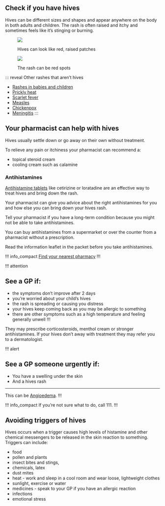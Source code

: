 ## Check if you have hives

Hives can be different sizes and shapes and appear anywhere on the body in both adults and children. The rash is often raised and itchy and sometimes feels like it’s stinging or burning. 

<article>
  <figure class="card">
    <img src="/images/hives/hives-2.jpg" />
    <figcaption class="card__caption"><p>Hives can look like red, raised patches</p></figcaption>
  </figure>
  <figure class="card">
    <img src="/images/hives/hives-1.jpg" />
    <figcaption class="card__caption"><p>The rash can be red spots</p></figcaption>
  </figure>
</article>

::: reveal Other rashes that aren’t hives
  - [Rashes in babies and children](https://beta.nhs.uk/symptoms/rashes-in-babies-and-children)  
  - [Prickly heat](http://www.nhs.uk/Conditions/prickly-heat/Pages/Introduction.aspx)
  - [Scarlet fever](http://www.nhs.uk/Conditions/Scarlet-fever/Pages/Introduction.aspx)
  - [Measles](http://www.nhs.uk/conditions/measles/Pages/Introduction.aspx)
  - [Chickenpox](http://www.nhs.uk/Conditions/Chickenpox/Pages/Introduction.aspx)
  - [Meningitis](http://www.nhs.uk/conditions/Meningitis/Pages/Introduction.aspx)
:::


## Your pharmacist can help with hives

Hives usually settle down or go away on their own without treatment. 

To relieve any pain or itchiness your pharmacist can recommend a:
- topical steroid cream
- cooling cream such as calamine 

### Antihistamines

[Antihistamine tablets](http://www.nhs.uk/Conditions/Antihistamines/Pages/Introduction.aspx) like cetirizine or loratadine are an effective way to treat hives and bring down the rash. 

Your pharmacist can give you advice about the right antihistamines for you and how else you can bring down your hives rash.

Tell your pharmacist if you have a long-term condition because you might not be able to take antihistamines. 

You can buy antihistamines from a supermarket or over the counter from a pharmacist without a prescription. 

Read the information leaflet in the packet before you take antihistamines.

!!! info_compact
[Find your nearest pharmacy](https://beta.nhs.uk/finders/find-help)
!!!

!!! attention
  ## See a GP if: 
  - the symptoms don’t improve after 2 days
  - you’re worried about your child’s hives 
  - the rash is spreading or causing you distress
  - your hives keep coming back as you may be allergic to something 
  - there are other symptoms such as a high temperature and feeling generally unwell
!!!

They may prescribe corticosteroids, menthol cream or stronger antihistamines. If your hives don’t away with treatment they may refer you to a dermatologist.

!!! alert
  ## See a GP someone urgently if:
  - You have a swelling under the skin
  - And a hives rash

  ***
  This can be [Angioedema](http://www.nhs.uk/Conditions/Angioedema/Pages/Introduction.aspx).
!!!

!!! info_compact
If you’re not sure what to do, call 111. 
!!!


## Avoiding triggers of hives

Hives occurs when a trigger causes high levels of histamine and other chemical messengers to be released in the skin reaction to something. Triggers can include:

- food
- pollen and plants 
- insect bites and stings, 
- chemicals, latex
- dust mites
- heat - work and sleep in a cool room and wear loose, lightweight clothes
- sunlight, exercise or water 
- medicines - speak to your GP if you have an allergic reaction
- infections 
- emotional stress 
